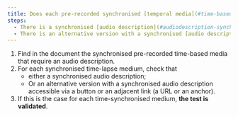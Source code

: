 ```yaml
---
title: Does each pre-recorded synchronised [temporal media](#time-based-media-audio-video-and-synchronised) meet, if necessary, one of these conditions (excluding special cases)?
steps:
  - There is a synchronised [audio description](#audiodescription-synchronisee-media-temporal).
  - There is an alternative version with a synchronised [audio description](#synchronised-audio-description-time-based-media).
---
```


1. Find in the document the synchronised pre-recorded time-based media that require an audio description.
2. For each synchronised time-lapse medium, check that
   - either a synchronised audio description;
   - Or an alternative version with a synchronised audio description accessible via a button or an adjacent link (a URL or an anchor).
3. If this is the case for each time-synchronised medium, **the test is validated**.
